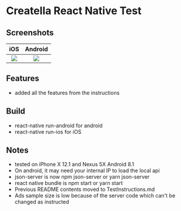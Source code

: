 
Creatella React Native Test
====

Screenshots
----
iOS           |  Android
:-------------------------:|:-------------------------:
![](https://gyazo.com/278d553b8c3ce8763bb30fa2cd69045d.gif) |  ![](https://gyazo.com/8c76c21384d30c5054900444340fa658.gif)

Features
----
- added all the features from the instructions

Build
----
- react-native run-android for android
- react-native run-ios for iOS

Notes
----
- tested on iPhone X 12.1 and Nexus 5X Android 8.1
- On android, it may need your internal IP to load the local api
- json-server is now npm json-server or yarn json-server
- react native bundle is npm start or yarn start
- Previous README contents moved to TestInstructions.md
- Ads sample size is low because of the server code which can't be changed as instructed
